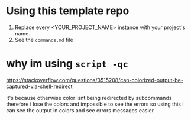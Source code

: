 # Using this template repo
1. Replace every <YOUR_PROJECT_NAME> instance with your project's name.
2. See the `commands.md` file

# why im using `script -qc`
https://stackoverflow.com/questions/3515208/can-colorized-output-be-captured-via-shell-redirect

it's because otherwise color isnt being redirected by subcommands therefore i lose the colors and impossible to see the errors so using this I can see the output in colors and see errors messages easier
